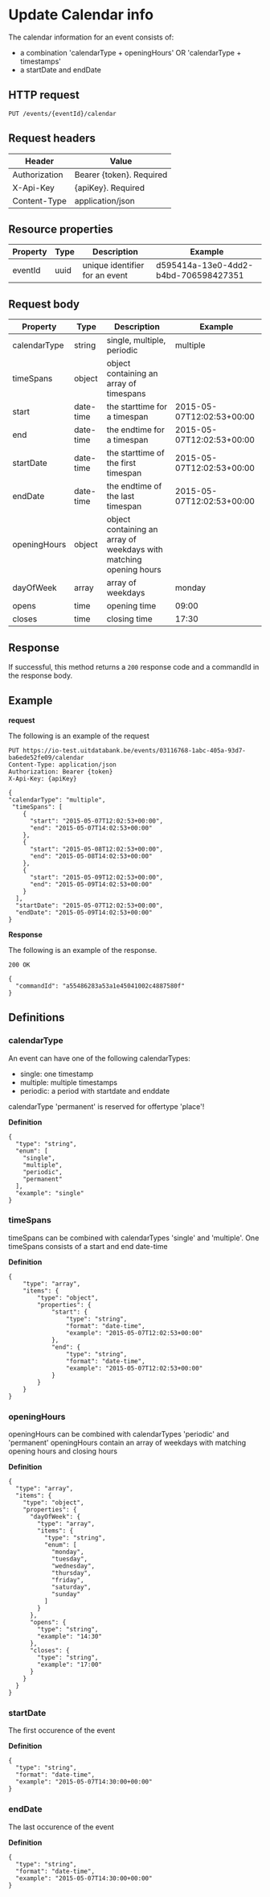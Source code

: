 ---
---

# Update Calendar info

The calendar information for an event consists of:
- a combination 'calendarType + openingHours' OR 'calendarType + timestamps'
- a startDate and endDate

## HTTP request

```
PUT /events/{eventId}/calendar
```

## Request headers

| Header        | Value                     |
| ------------- | ------------------------- |
| Authorization | Bearer {token}. Required  |
| X-Api-Key     | {apiKey}. Required        |
| Content-Type  | application/json          |


## Resource properties

| Property	| Type | Description | Example |
|--|--|--|--|
| eventId	| uuid | unique identifier for an event | d595414a-13e0-4dd2-b4bd-706598427351 |


## Request body

| Property	| Type | Description | Example |
|--|--|--|--|
| calendarType | string | single, multiple, periodic | multiple |
| timeSpans | object | object containing an array of timespans | |
| start | date-time | the starttime for a timespan | 2015-05-07T12:02:53+00:00 |
| end | date-time | the endtime for a timespan | 2015-05-07T12:02:53+00:00 |
| startDate | date-time | the starttime of the first timespan | 2015-05-07T12:02:53+00:00 |
| endDate | date-time | the endtime of the last timespan | 2015-05-07T12:02:53+00:00 |
| openingHours | object | object containing an array of weekdays with matching opening hours |  |
| dayOfWeek | array | array of weekdays | monday |
| opens | time | opening time | 09:00 |
| closes | time | closing time | 17:30 |

## Response

If successful, this method returns a `200` response code and a commandId in the response body.

## Example

**request**

The following is an example of the request

```
PUT https://io-test.uitdatabank.be/events/03116768-1abc-405a-93d7-ba6ede52fe09/calendar
Content-Type: application/json
Authorization: Bearer {token}
X-Api-Key: {apiKey}

{
"calendarType": "multiple",
 "timeSpans": [
    {
      "start": "2015-05-07T12:02:53+00:00",
      "end": "2015-05-07T14:02:53+00:00"
    },
    {
      "start": "2015-05-08T12:02:53+00:00",
      "end": "2015-05-08T14:02:53+00:00"
    },
    {
      "start": "2015-05-09T12:02:53+00:00",
      "end": "2015-05-09T14:02:53+00:00"
    }
  ],
  "startDate": "2015-05-07T12:02:53+00:00",
  "endDate": "2015-05-09T14:02:53+00:00"
}
```

**Response**

The following is an example of the response.

```
200 OK

{
  "commandId": "a55486283a53a1e45041002c4887580f"
}
```

## Definitions

### calendarType

An event can have one of the following calendarTypes:
- single: one timestamp
- multiple: multiple timestamps
- periodic: a period with startdate and enddate

calendarType 'permanent' is reserved for offertype 'place'!

**Definition**

```
{
  "type": "string",
  "enum": [
    "single",
    "multiple",
    "periodic",
    "permanent"
  ],
  "example": "single"
}
```

### timeSpans

timeSpans can be combined with calendarTypes 'single' and 'multiple'.
One timeSpans consists of a start and end date-time


**Definition**

```
{
    "type": "array",
    "items": {
        "type": "object",
        "properties": {
            "start": {
                "type": "string",
                "format": "date-time",
                "example": "2015-05-07T12:02:53+00:00"
            },
            "end": {
                "type": "string",
                "format": "date-time",
                "example": "2015-05-07T12:02:53+00:00"
            }
        }
    }
}
```


### openingHours

openingHours can be combined with calendarTypes 'periodic' and 'permanent'
openingHours contain an array of weekdays with matching opening hours and closing hours

**Definition**

```
{
  "type": "array",
  "items": {
    "type": "object",
    "properties": {
      "dayOfWeek": {
        "type": "array",
        "items": {
          "type": "string",
          "enum": [
            "monday",
            "tuesday",
            "wednesday",
            "thursday",
            "friday",
            "saturday",
            "sunday"
          ]
        }
      },
      "opens": {
        "type": "string",
        "example": "14:30"
      },
      "closes": {
        "type": "string",
        "example": "17:00"
      }
    }
  }
}
```

### startDate

The first occurence of the event

**Definition**
```
{
  "type": "string",
  "format": "date-time",
  "example": "2015-05-07T14:30:00+00:00"
}
```

### endDate

The last occurence of the event

**Definition**
```
{
  "type": "string",
  "format": "date-time",
  "example": "2015-05-07T14:30:00+00:00"
}
```
